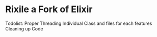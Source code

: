 # Rixile a Fork of Elixir

Todolist:
Proper Threading
Individual Class and files for each features
Cleaning up Code

